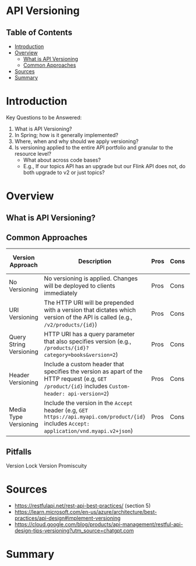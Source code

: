 API Versioning
===

## Table of Contents
- [Introduction](#introduction)
- [Overview](#overview)
    - [What is API Versioning](#what-is-api-versioning)
    - [Common Approaches](#common-approaches)
- [Sources](#sources)
- [Summary](#summary)

# Introduction

Key Questions to be Answered:
1. What is API Versioning?
2. In Spring; how is it generally implemented?
3. Where, when and why should we apply versioning?
4. Is versioning applied to the entire API portfolio and granular to the resource level?
    - What about across code bases?
    - E.g., If our topics API has an upgrade but our Flink API does not, do both upgrade to v2 or just topics?

# Overview
## What is API Versioning?


## Common Approaches
|Version Approach|Description|Pros|Cons|Example Use Case|
|---|---|---|---|---|
|No Versioning|No versioning is applied. Changes will be deployed to clients immediately|Pros|Cons|UC|
|URI Versioning|The HTTP URI will be prepended with a version that dictates which version of the API is called (e.g., `/v2/products/{id}`)|Pros|Cons|UC|
|Query String Versioning|HTTP URI has a query parameter that also specifies version (e.g., `/products/{id}?category=books&version=2`)|Pros|Cons|UC|
|Header Versioning|Include a custom header that specifies the version as apart of the HTTP request (e.g, `GET /product/{id}` includes `Custom-header: api-version=2`)|Pros|Cons|UC|
|Media Type Versioning|Include the version in the `Accept` header (e.g, `GET https://api.myapi.com/product/{id}` includes `Accept: application/vnd.myapi.v2+json`)|Pros|Cons|UC|

## Pitfalls
Version Lock
Version Promiscuity

# Sources
- https://restfulapi.net/rest-api-best-practices/ (section 5)
- https://learn.microsoft.com/en-us/azure/architecture/best-practices/api-design#implement-versioning
- https://cloud.google.com/blog/products/api-management/restful-api-design-tips-versioning?utm_source=chatgpt.com

# Summary